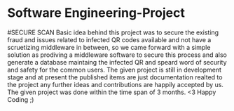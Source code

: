# Software Engineering-Project

#SECURE SCAN
Basic idea behind this project was to secure the existing fraud and issues related to infected QR codes available and not have a scruetizing middleware in between,
so we came forward with a simple solution as prodiving a middleware software to secure this process and also generate a database maintaing the infected QR and speard 
word of security and safety for the common users.
The given project is still in development stage and at present the published items are just documentation realted to the project any further ideas and contributions are happily accepted
by us.
The given project was done within the time span of 3 months.
<3 Happy Coding ;)

